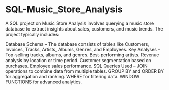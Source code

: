 # SQL-Music_Store_Analysis

A SQL project on Music Store Analysis involves querying a music store database to extract insights about sales, customers, and music trends. The project typically includes:

Database Schema – The database consists of tables like Customers, Invoices, Tracks, Artists, Albums, Genres, and Employees.
Key Analyses –
Top-selling tracks, albums, and genres.
Best-performing artists.
Revenue analysis by location or time period.
Customer segmentation based on purchases.
Employee sales performance.
SQL Queries Used –
JOIN operations to combine data from multiple tables.
GROUP BY and ORDER BY for aggregation and ranking.
WHERE for filtering data.
WINDOW FUNCTIONS for advanced analytics.
